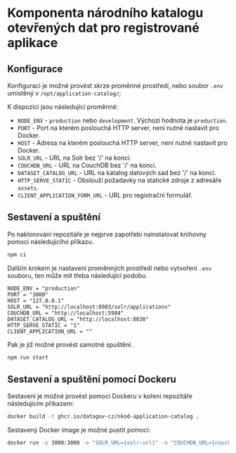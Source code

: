 # Komponenta národního katalogu otevřených dat pro registrované aplikace 

## Konfigurace
Konfiguraci je možné provést skrze proměnné prostředí, nebo soubor `.env` umístěný v `/opt/application-catalog/`;

K dispozici jsou následující proměnné:
- `NODE_ENV` - `production` nebo `development`. Výchozí hodnota je `production`.
- `PORT` - Port na kterém poslouchá HTTP server, není nutné nastavit pro Docker.
- `HOST` - Adresa na kterém poslouchá HTTP server, není nutné nastavit pro Docker.
- `SOLR_URL` - URL na Solr bez '/' na konci.
- `COUCHDB_URL` - URL na CouchDB bez '/' na konci.
- `DATASET_CATALOG_URL` - URL na katalog datových sad bez '/' na konci.
- `HTTP_SERVE_STATIC` - Obslouží požadavky na statické zdroje z adresáře `assets`.
- `CLIENT_APPLICATION_FORM_URL` - URL pro registrační formulář.

## Sestavení a spuštění
Po naklonování repozitáře je nejprve zapotřebí nainstalovat knihovny pomocí následujícího příkazu.
```bash
npm ci
```

Dalším krokem je nastavení proměnných prostředí nebo vytvoření `.env` souboru, ten může mít třeba následující podobu.
```
NODE_ENV = "production"
PORT = "3000"
HOST = "127.0.0.1"
SOLR_URL = "http://localhost:8983/solr/applications"
COUCHDB_URL = "http://localhost:5984"
DATASET_CATALOG_URL = "http://localhost:8030"
HTTP_SERVE_STATIC = "1"
CLIENT_APPLICATION_URL = ""
```

Pak je již možné provést samotné spuštění.
```bash
npm run start
```

## Sestavení a spuštění pomocí Dockeru
Sestavení je možné provést pomocí Dockeru v kořeni repozitáře následujícím příkazem:
```bash
docker build -t ghcr.io/datagov-cz/nkod-application-catalog .
```

Sestavený Docker image je možné pustit pomocí:
```bash
docker run -p 3000:3000 -e "SOLR_URL={solr-url}" -e "COUCHDB_URL={couchdb-url}" -e "HTTP_SERVE_STATIC=1" -e "DATASET_CATALOG_URL={catalog-url}" ghcr.io/datagov-cz/nkod-application-catalog
```
